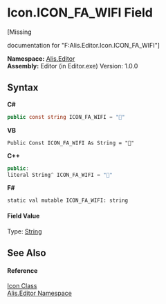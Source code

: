 # Icon.ICON_FA_WIFI Field
 

\[Missing <summary> documentation for "F:Alis.Editor.Icon.ICON_FA_WIFI"\]

**Namespace:**&nbsp;<a href="b150ade4-39de-a232-5f06-d3cdc1b2c538">Alis.Editor</a><br />**Assembly:**&nbsp;Editor (in Editor.exe) Version: 1.0.0

## Syntax

**C#**<br />
``` C#
public const string ICON_FA_WIFI = ""
```

**VB**<br />
``` VB
Public Const ICON_FA_WIFI As String = ""
```

**C++**<br />
``` C++
public:
literal String^ ICON_FA_WIFI = ""
```

**F#**<br />
``` F#
static val mutable ICON_FA_WIFI: string
```


#### Field Value
Type: <a href="https://docs.microsoft.com/dotnet/api/system.string" target="_blank">String</a>

## See Also


#### Reference
<a href="cc0f883c-67f8-f772-c6d7-a60b129f22a7">Icon Class</a><br /><a href="b150ade4-39de-a232-5f06-d3cdc1b2c538">Alis.Editor Namespace</a><br />